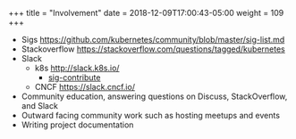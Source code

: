 +++
title = "Involvement"
date = 2018-12-09T17:00:43-05:00
weight = 109
+++

* Sigs https://github.com/kubernetes/community/blob/master/sig-list.md
* Stackoverflow https://stackoverflow.com/questions/tagged/kubernetes
* Slack 
    * k8s http://slack.k8s.io/
      * [sig-contribute](https://kubernetes.slack.com/messages/sig-contribex)
    * CNCF https://slack.cncf.io/ 
* Community education, answering questions on Discuss, StackOverflow, and Slack 
* Outward facing community work such as hosting meetups and events 
* Writing project documentation

